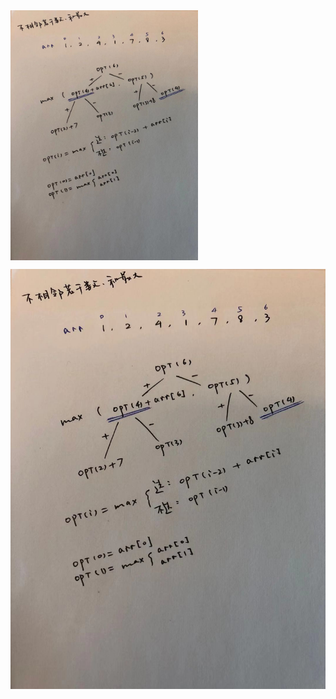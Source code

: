 <img src="http://github.com/tmzcareer/leetcode/raw/master/images/dp.jpeg" width = "300" height = "400" alt="递归方程、递归出口" align=center />


![image](http://github.com/tmzcareer/leetcode/raw/master/images/dp.jpeg)
